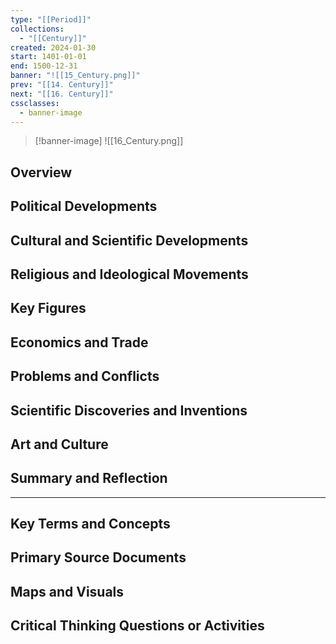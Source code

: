 ```yaml
---
type: "[[Period]]"
collections:
  - "[[Century]]"
created: 2024-01-30
start: 1401-01-01
end: 1500-12-31
banner: "![[15_Century.png]]"
prev: "[[14. Century]]"
next: "[[16. Century]]"
cssclasses:
  - banner-image
---
```

>[!banner-image] ![[16_Century.png]]
>
## Overview
## Political Developments
## Cultural and Scientific Developments
## Religious and Ideological Movements
## Key Figures
## Economics and Trade
## Problems and Conflicts
## Scientific Discoveries and Inventions
## Art and Culture
## Summary and Reflection
---
## Key Terms and Concepts
## Primary Source Documents
## Maps and Visuals
## Critical Thinking Questions or Activities


